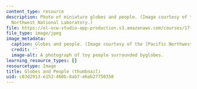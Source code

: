 ```yaml
---
content_type: resource
description: Photo of miniature globes and people. (Image courtesy of the Pacific
  Northwest National Laboratory.)
file: https://ol-ocw-studio-app-production.s3.amazonaws.com/courses/17-188j-labor-and-politics-fall-2005/c83d2913e153460b8ab7e6eb27750358_17-188jf05-th.jpg
file_type: image/jpeg
image_metadata:
  caption: Globes and people. (Image courtesy of the [Pacific Northwest National Laboratory](http://www.pnl.gov/).)
  credit: ''
  image-alt: A photograph of toy people surrounded byglobes.
learning_resource_types: []
resourcetype: Image
title: Globes and People (thumbnail)
uid: c83d2913-e153-460b-8ab7-e6eb27750358
---
```


